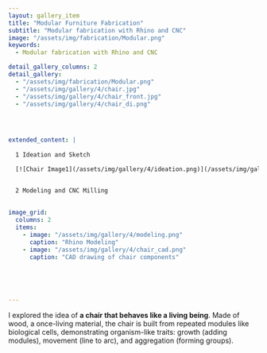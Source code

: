 ```yaml
---
layout: gallery_item 
title: "Modular Furniture Fabrication"
subtitle: "Modular fabrication with Rhino and CNC"
image: "/assets/img/fabrication/Modular.png"  
keywords:
  - Modular fabrication with Rhino and CNC

detail_gallery_columns: 2
detail_gallery:
  - "/assets/img/fabrication/Modular.png"  
  - "/assets/img/gallery/4/chair.jpg" 
  - "/assets/img/gallery/4/chair_front.jpg"  
  - "/assets/img/gallery/4/chair_di.png"    
  

  

extended_content: |
  
  1 Ideation and Sketch

  [![Chair Image1](/assets/img/gallery/4/ideation.png)](/assets/img/gallery/4/ideation.png)


  2 Modeling and CNC Milling
  
  
image_grid:
  columns: 2
  items:
    - image: "/assets/img/gallery/4/modeling.png"
      caption: "Rhino Modeling"
    - image: "/assets/img/gallery/4/chair_cad.png"
      caption: "CAD drawing of chair components"
      

  


---
```


I explored the idea of **a chair that behaves like a living being**. Made of wood, a once-living material, the chair is built from repeated modules like biological cells, demonstrating organism-like traits: growth (adding modules), movement (line to arc), and aggregation (forming groups).